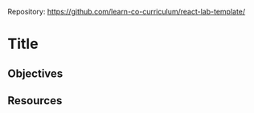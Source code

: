 Repository: https://github.com/learn-co-curriculum/react-lab-template/


# Title

## Objectives

## Resources
